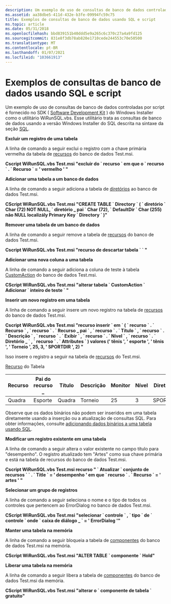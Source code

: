 ```yaml
---
description: Um exemplo de uso de consultas de banco de dados controladas por script é fornecido no SDK (Software Development Kit) Windows Installer como o WiRunSQL.vbs do utilitário.
ms.assetid: aa38dbe5-411d-432e-b3fe-09994fc59c75
title: Exemplos de consultas de banco de dados usando SQL e script
ms.topic: article
ms.date: 05/31/2018
ms.openlocfilehash: bbd839151b40ddd5e9a265c6c370c27a4a9fd125
ms.sourcegitcommit: 831e8f3db78ab820e1710cede244553c70e50500
ms.translationtype: MT
ms.contentlocale: pt-BR
ms.lasthandoff: 01/07/2021
ms.locfileid: "103661913"
---
```

# <a name="examples-of-database-queries-using-sql-and-script"></a>Exemplos de consultas de banco de dados usando SQL e script

Um exemplo de uso de consultas de banco de dados controladas por script é fornecido no SDK ( [Software Development Kit](platform-sdk-components-for-windows-installer-developers.md) ) do Windows Installer como o utilitário WiRunSQL.vbs. Esse utilitário trata as consultas de banco de dados usando a versão Windows Installer do SQL descrita na sintaxe da seção [SQL](sql-syntax.md).

**Excluir um registro de uma tabela**

A linha de comando a seguir exclui o registro com a chave primária vermelha da tabela de [recursos](feature-table.md) do banco de dados Test.msi.

**Cscript WiRunSQL.vbs Test.msi "excluir do \` recurso \` em que o \` recurso \` . \` Recurso \` = ' vermelho ' "**

**Adicionar uma tabela a um banco de dados**

A linha de comando a seguir adiciona a tabela de [diretórios](directory-table.md) ao banco de dados Test.msi.

**CScript WiRunSQL.vbs Test.msi "CREATE TABLE \` Directory \` ( \` diretório \` Char (72) NOT NULL, \` diretório \_ pai \` Char (72), \` DefaultDir \` Char (255) não NULL localizály Primary Key \` Directory \` )"**

**Remover uma tabela de um banco de dados**

A linha de comando a seguir remove a tabela de [recursos](feature-table.md) do banco de dados Test.msi.

**Cscript WiRunSQL.vbs Test.msi "recurso de descartar tabela \` \` "**

**Adicionar uma nova coluna a uma tabela**

A linha de comando a seguir adiciona a coluna de teste à tabela [CustomAction](customaction-table.md) do banco de dados Test.msi.

**CScript WiRunSQL.vbs Test.msi "alterar tabela \` CustomAction \` Adicionar \` inteiro de teste \` "**

**Inserir um novo registro em uma tabela**

A linha de comando a seguir insere um novo registro na tabela de [recursos](feature-table.md) do banco de dados Test.msi.

**Cscript WiRunSQL.vbs Test.msi "recurso inserir \` em \` ( \` recurso \` . \` Recurso \` , \` recurso \` . \` Recurso \_ pai \` , \` recurso \` . \` Título \` , \` recurso \` . \` Descrição \` , \` recurso \` . \` Exibir \` , \` recurso \` . \` Nível \` , \` recurso \` . \` Diretório \_ \` , \` recurso \` . \` Attributes \` ) valores (' tênis ', ' esporte ', ' tênis ', ' Torneio ', 25, 3, ' SPORTDIR ', 2) "**

Isso insere o registro a seguir na tabela de [recursos](feature-table.md) do Test.msi.

[Recurso](feature-table.md) do Tabela



| Recurso | Pai do recurso \_ | Título  | Descrição | Monitor | Nível | Diretório\_ | Atributos |
|---------|-----------------|--------|-------------|---------|-------|-------------|------------|
| Quadra  | Esporte           | Quadra | Torneio  | 25      | 3     | SPORTDIR    | 2          |



 

Observe que os dados binários não podem ser inseridos em uma tabela diretamente usando a inserção ou a atualização de consultas SQL. Para obter informações, consulte [adicionando dados binários a uma tabela usando SQL](adding-binary-data-to-a-table-using-sql.md).

**Modificar um registro existente em uma tabela**

A linha de comando a seguir altera o valor existente no campo título para "desempenho". O registro atualizado tem "Artes" como sua chave primária e está na tabela de recursos do banco de dados Test.msi.

**Cscript WiRunSQL.vbs Test.msi recurso " \` Atualizar \` conjunto de recursos \` \` . \` Title \` = ' desempenho ' em que \` recurso \` . \` Recurso \` = ' artes ' "**

**Selecionar um grupo de registros**

A linha de comando a seguir seleciona o nome e o tipo de todos os controles que pertencem ao ErrorDialog no banco de dados Test.msi.

**CScript WiRunSQL.vbs Test.msi "selecionar \` controle \` , \` tipo \` de \` controle \` onde \` caixa de diálogo \_ \` = ' ErrorDialog '"**

**Manter uma tabela na memória**

A linha de comando a seguir bloqueia a tabela de [componentes](component-table.md) do banco de dados Test.msi na memória.

**CScript WiRunSQL.vbs Test.msi "ALTER TABLE \` componente \` Hold"**

**Liberar uma tabela na memória**

A linha de comando a seguir libera a tabela de [componentes](component-table.md) do banco de dados Test.msi da memória.

**CScript WiRunSQL.vbs Test.msi "alterar o \` componente de tabela \` gratuito"**

 

 



